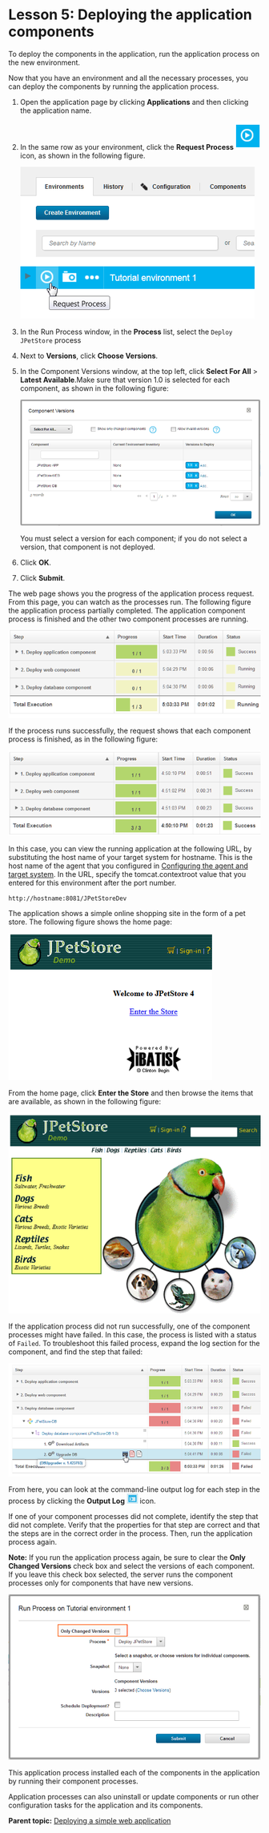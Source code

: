 # Lesson 5: Deploying the application components

To deploy the components in the application, run the application process on the new environment.

Now that you have an environment and all the necessary processes, you can deploy the components by running the application process.

1.  Open the application page by clicking **Applications** and then clicking the application name.
2.  In the same row as your environment, click the **Request Process** ![](../images/request_process.gif) icon, as shown in the following figure.

    ![Clicking Request Process on an environment](../images/webapp_deploy_i.gif)

3.  In the Run Process window, in the **Process** list, select the `Deploy JPetStore` process
4.  Next to **Versions**, click **Choose Versions**.
5.  In the Component Versions window, at the top left, click **Select For All** \> **Latest Available**.Make sure that version 1.0 is selected for each component, as shown in the following figure:

    ![Selecting the most recent version of each component](../images/webapp_deploy_h.gif)

    You must select a version for each component; if you do not select a version, that component is not deployed.

6.  Click **OK**.
7.  Click **Submit**.

The web page shows you the progress of the application process request. From this page, you can watch as the processes run. The following figure the application process partially completed. The application component process is finished and the other two component processes are running.

![The log for the application process request, showing the component processes that are running](../images/webapp_deploy_a.gif)

If the process runs successfully, the request shows that each component process is finished, as in the following figure:

![The log for the application process request, showing that the component processes ran successfully](../images/webapp_deploy_b.gif)

In this case, you can view the running application at the following URL, by substituting the host name of your target system for hostname. This is the host name of the agent that you configured in [Configuring the agent and target system](webapp_configure_agent.md). In the URL, specify the tomcat.contextroot value that you entered for this environment after the port number.

```
http://hostname:8081/JPetStoreDev
```

The application shows a simple online shopping site in the form of a pet store. The following figure shows the home page:

![The home page of the JPetStore application, showing a link to enter the store](../images/webapp_deploy_e.gif)

From the home page, click **Enter the Store** and then browse the items that are available, as shown in the following figure:

![The main menu page of the JPetStore application](../images/webapp_deploy_f.gif)

If the application process did not run successfully, one of the component processes might have failed. In this case, the process is listed with a status of `Failed`. To troubleshoot this failed process, expand the log section for the component, and find the step that failed:

![The log for the application process request, showing a component process that did not complete](../images/webapp_deploy_c.gif)

From here, you can look at the command-line output log for each step in the process by clicking the **Output Log** ![](../images/output_log.gif) icon.

If one of your component processes did not complete, identify the step that did not complete. Verify that the properties for that step are correct and that the steps are in the correct order in the process. Then, run the application process again.

**Note:** If you run the application process again, be sure to clear the **Only Changed Versions** check box and select the versions of each component. If you leave this check box selected, the server runs the component processes only for components that have new versions.

![Clearing the Only Changed Versions check box so all of the components are deployed](../images/webapp_deploy_g.gif)

This application process installed each of the components in the application by running their component processes.

Application processes can also uninstall or update components or run other configuration tasks for the application and its components.

**Parent topic:** [Deploying a simple web application](../../com.udeploy.tutorial.doc/topics/webapp_abstract.md)

